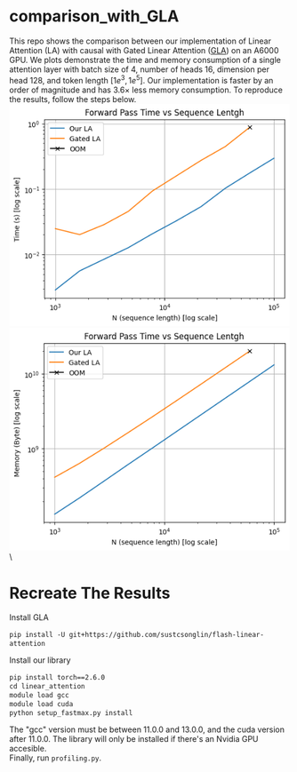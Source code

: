 # comparison_with_GLA
This repo shows the comparison between our implementation of Linear Attention (LA) with causal with Gated Linear Attention ([GLA](https://github.com/berlino/gated_linear_attention/tree/main)) on an A6000 GPU. We plots demonstrate the time and memory consumption of a single attention layer with batch size of 4, number of heads 16, dimension per head 128, and token length $[1e^3, 1e^5]$. Our implementation is faster by an order of magnitude and has $3.6\times$ less memory consumption. To reproduce the results, follow the steps below.\
![alt text](images/time.png)\
![alt text](images/memory.png)\

# Recreate The Results
Install GLA
```
pip install -U git+https://github.com/sustcsonglin/flash-linear-attention
```

Install our library
```
pip install torch==2.6.0
cd linear_attention
module load gcc
module load cuda
python setup_fastmax.py install
```
The "gcc" version must be between 11.0.0 and 13.0.0, and the cuda version after 11.0.0. The library will only be installed if there's an Nvidia GPU accesible.\
Finally, run `profiling.py`.
